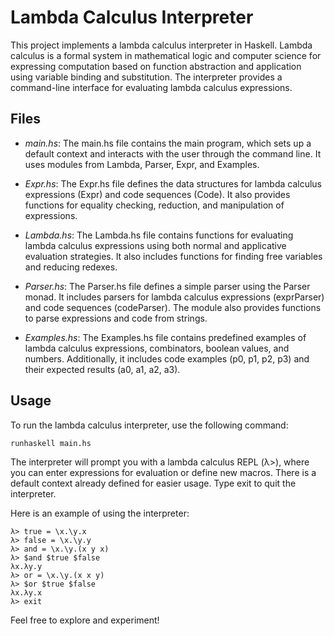 # Lambda Calculus Interpreter

This project implements a lambda calculus interpreter in Haskell. Lambda calculus is a formal system in mathematical logic and computer science for expressing computation based on function abstraction and application using variable binding and substitution. The interpreter provides a command-line interface for evaluating lambda calculus expressions.

## Files

- *main.hs*: The main.hs file contains the main program, which sets up a default context and interacts with the user through the command line. It uses modules from Lambda, Parser, Expr, and Examples.

- *Expr.hs*: The Expr.hs file defines the data structures for lambda calculus expressions (Expr) and code sequences (Code). It also provides functions for equality checking, reduction, and manipulation of expressions.

- *Lambda.hs*: The Lambda.hs file contains functions for evaluating lambda calculus expressions using both normal and applicative evaluation strategies. It also includes functions for finding free variables and reducing redexes.

- *Parser.hs*: The Parser.hs file defines a simple parser using the Parser monad. It includes parsers for lambda calculus expressions (exprParser) and code sequences (codeParser). The module also provides functions to parse expressions and code from strings.

- *Examples.hs*: The Examples.hs file contains predefined examples of lambda calculus expressions, combinators, boolean values, and numbers. Additionally, it includes code examples (p0, p1, p2, p3) and their expected results (a0, a1, a2, a3).

## Usage

To run the lambda calculus interpreter, use the following command:

```bash
runhaskell main.hs
```

The interpreter will prompt you with a lambda calculus REPL (λ>), where you can enter expressions for evaluation or define new macros. There is a default context already defined for easier usage. Type exit to quit the interpreter.

Here is an example of using the interpreter:

```
λ> true = \x.\y.x
λ> false = \x.\y.y
λ> and = \x.\y.(x y x)
λ> $and $true $false
λx.λy.y
λ> or = \x.\y.(x x y)
λ> $or $true $false
λx.λy.x
λ> exit
```

Feel free to explore and experiment!